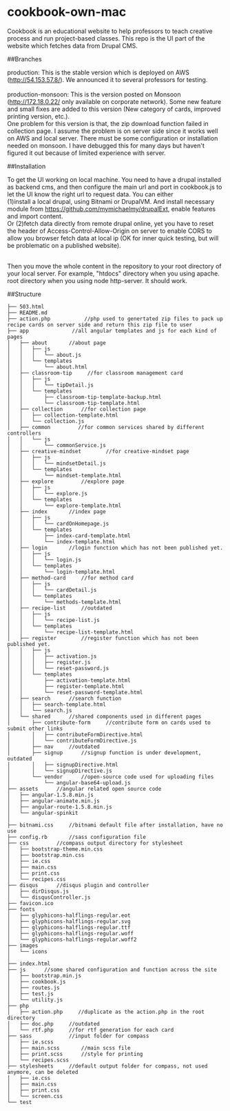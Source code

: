 # cookbook-own-mac
Cookbook is an educational website to help professors to teach creative process and run project-based classes. This repo is the UI part of the website which fetches data from Drupal CMS. 

##Branches

production: This is the stable version which is deployed on AWS (http://54.153.57.8/). We announced it to several professors for testing.<br/> <br/>
production-monsoon: This is the version posted on Monsoon (http://172.18.0.22/ only available on corporate network). Some new feature and small fixes are added to this version (New category of cards, improved printing version, etc.).<br/>One problem for this version is that, the zip download function failed in collection page. I assume the problem is on server side since it works well on AWS and local server. There must be some configuration or installation needed on monsoon. I have debugged this for many days but haven't figured it out because of limited experience with server.

##Installation

To get the UI working on local machine. You need to have a drupal installed as backend cms, and then configure the main url and port in cookbook.js to let the UI know the right url to request data. You can either <br/>
(1)install a local drupal, using Bitnami or DrupalVM. And install necessary module from https://github.com/mymichaelmy/drupalExt, enable features and import content. <br />
Or (2)fetch data directly from remote drupal online, yet you have to reset the header of Access-Control-Allow-Origin on server to enable CORS to allow you browser fetch data at local ip (OK for inner quick testing, but will be problematic on a published website).
<br /><br />

Then you move the whole content in the repository to your root directory of your local server. For example, "htdocs" directory when you using apache. root directory when you using node http-server. It should work.

##Structure
```
├── 503.html
├── README.md
├── action.php           //php used to genertated zip files to pack up recipe cards on server side and return this zip file to user
├── app              //all angular templates and js for each kind of pages 
│   ├── about       //about page
│   │   ├── js
│   │   │   └── about.js
│   │   └── templates
│   │       └── about.html
│   ├── classroom-tip     //for classroom management card
│   │   ├── js
│   │   │   └── tipDetail.js
│   │   └── templates
│   │       ├── classroom-tip-template-backup.html
│   │       └── classroom-tip-template.html
│   ├── collection      //for collection page
│   │   ├── collection-template.html
│   │   └── collection.js
│   ├── common         //for common services shared by different controllers
│   │   └── js
│   │       └── commonService.js
│   ├── creative-mindset        //for creative-mindset page
│   │   ├── js
│   │   │   └── mindsetDetail.js
│   │   └── templates
│   │       └── mindset-template.html
│   ├── explore         //explore page
│   │   ├── js
│   │   │   └── explore.js
│   │   └── templates
│   │       └── explore-template.html
│   ├── index       //index page
│   │   ├── js
│   │   │   └── cardOnHomepage.js
│   │   └── templates
│   │       ├── index-card-template.html
│   │       └── index-template.html
│   ├── login       //login function which has not been published yet.
│   │   ├── js
│   │   │   └── login.js
│   │   └── templates
│   │       └── login-template.html
│   ├── method-card     //for method card 
│   │   ├── js
│   │   │   └── cardDetail.js
│   │   └── templates
│   │       └── methods-template.html
│   ├── recipe-list     //outdated 
│   │   ├── js
│   │   │   └── recipe-list.js
│   │   └── templates
│   │       └── recipe-list-template.html
│   ├── register        //register function which has not been published yet.
│   │   ├── js
│   │   │   ├── activation.js
│   │   │   ├── register.js
│   │   │   └── reset-password.js
│   │   └── templates
│   │       ├── activation-template.html
│   │       ├── register-template.html
│   │       └── reset-password-template.html
│   ├── search      //search function
│   │   ├── search-template.html
│   │   └── search.js
│   └── shared      //shared components used in different pages
│       ├── contribute-form     //contribute form on cards used to submit other links
│       │   ├── contributeFormDirective.html
│       │   └── contributeFormDirective.js
│       ├── nav     //outdated
│       ├── signup      //signup function is under development, outdated
│       │   ├── signupDirective.html        
│       │   └── signupDirective.js
│       └── vendor      //open-source code used for uploading files
│           └── angular-base64-upload.js
├── assets      //angular related open source code
│   ├── angular-1.5.8.min.js
│   ├── angular-animate.min.js
│   ├── angular-route-1.5.8.min.js
│   └── angular-spinkit
│    
├── bitnami.css     //bitnami default file after installation, have no use
├── config.rb       //sass configuration file
├── css         //compass output directory for stylesheet 
│   ├── bootstrap-theme.min.css
│   ├── bootstrap.min.css
│   ├── ie.css
│   ├── main.css
│   ├── print.css
│   └── recipes.css
├── disqus      //disqus plugin and controller
│   ├── dirDisqus.js
│   └── disqusController.js
├── favicon.ico
├── fonts
│   ├── glyphicons-halflings-regular.eot
│   ├── glyphicons-halflings-regular.svg
│   ├── glyphicons-halflings-regular.ttf
│   ├── glyphicons-halflings-regular.woff
│   └── glyphicons-halflings-regular.woff2
├── images
│   └── icons
│   
├── index.html
├── js      //some shared configuration and function across the site
│   ├── bootstrap.min.js
│   ├── cookbook.js
│   ├── routes.js
│   ├── test.js
│   └── utility.js
├── php
│   ├── action.php     //duplicate as the action.php in the root directory
│   ├── doc.php     //outdated
│   └── rtf.php     //for rtf generation for each card
├── sass            //input folder for compass
│   ├── ie.scss
│   ├── main.scss       //main scss file
│   ├── print.scss      //style for printing
│   └── recipes.scss
├── stylesheets     //default output folder for compass, not used anymore, can be deleted
│   ├── ie.css
│   ├── main.css
│   ├── print.css
│   └── screen.css
└── test
    
```